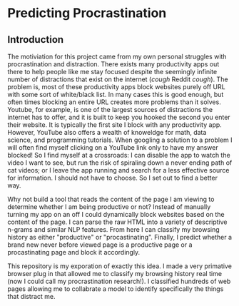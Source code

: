 # Predicting Procrastination

## Introduction

The motiviation for this project came from my own personal struggles with procrastination and distraction. There exists many productivity apps out there to help people like me stay focused despite the seemingly infinite number of distractions that exist on the internet (*cough* Reddit *cough*). The problem is, most of these productivity apps block websites purely off URL with some sort of white/black list. In many cases this is good enough, but often times blocking an entire URL creates more problems than it solves. Youtube, for example, is one of the largest sources of distractions the internet has to offer, and it is built to keep you hooked the second you enter their website. It is typically the first site I block with any productivity app. However, YouTube also offers a wealth of knoweldge for math, data science, and programming tutorials. When googling a solution to a problem I will often find myself clicking on a YouTube link only to have my answer blocked! So I find myself at a crossroads: I can disable the app to watch the video I want to see, but run the risk of spiraling down a never ending path of cat videos; or I leave the app running and search for a less effective source for information. I should not have to choose. So I set out to find a better way.

Why not build a tool that reads the content of the page I am viewing to determine whether I am being productive or not? Instead of manually turning my app on an off I could dynamically block websites based on the content of the page. I can parse the raw HTML into a variety of descriptive n-grams and similar NLP features. From here I can classify my browsing history as either "productive" or "procastinating". Finally, I predict whether a brand new never before viewed page is a productive page or a procastinating page and block it accordingly. 

This repository is my exporation of exactly this idea. I made a very primative browser plug in that allowed me to classify my browsing history real time (now I could call my procrastination research!). I classified hundreds of web pages allowing me to collabrate a model to identify specifically the things that distract me.

